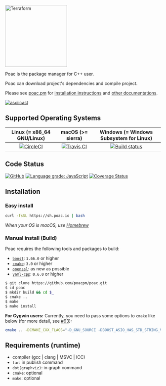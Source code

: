 <img alt="Terraform" src="https://raw.githubusercontent.com/poacpm/designs/master/images/logo.png" width="200px">


Poac is the package manager for C++ user.

Poac can download project's dependencies and compile project.

Please see [poac.pm](https://poac.io) for [installation instructions](https://poacpm.github.io/poac/en/getting-started/installation.html) and [other documentations](https://docs.poac.io).


[![asciicast](https://asciinema.org/a/QwgRXsyeMYk62vwuZ6X6DZvcC.png)](https://asciinema.org/a/QwgRXsyeMYk62vwuZ6X6DZvcC)

## Supported Operating Systems
| Linux (= x86_64 GNU/Linux) | macOS (>= sierra) | Windows (= Windows Subsystem for Linux) |
|:---:|:---:|:---:|
|[![CircleCI](https://circleci.com/gh/poacpm/poac.svg?style=shield)](https://circleci.com/gh/poacpm/poac)|[![Travis CI](https://travis-ci.com/poacpm/poac.svg?branch=master)](https://travis-ci.com/poacpm/poac)|[![Build status](https://ci.appveyor.com/api/projects/status/6r7d0526he3nsq7l?svg=true)](https://ci.appveyor.com/project/matken11235/poac)|

## Code Status
[![GitHub](https://img.shields.io/github/license/poacpm/poac.svg)](https://github.com/awslabs/aws-c-common/blob/master/LICENSE)
[![Language grade: JavaScript](https://img.shields.io/lgtm/grade/javascript/g/poacpm/poac.svg?logo=lgtm&logoWidth=18)](https://lgtm.com/projects/g/poacpm/poac/context:javascript)
[![Coverage Status](https://coveralls.io/repos/github/poacpm/poac/badge.svg?branch=master)](https://coveralls.io/github/poacpm/poac?branch=master)

## Installation
### Easy install
```bash
curl -fsSL https://sh.poac.io | bash
```
*When your OS is macOS, use [Homebrew](https://github.com/Homebrew/brew)*

### Manual install (Build)
Poac requires the following tools and packages to build:
* [`boost`](https://github.com/boostorg): `1.66.0` or higher
* [`cmake`](https://github.com/Kitware/CMake): `3.0` or higher
* [`openssl`](https://github.com/openssl/openssl): as new as possible
* [`yaml-cpp`](https://github.com/jbeder/yaml-cpp): `0.6.0` or higher

```bash
$ git clone https://github.com/poacpm/poac.git
$ cd poac
$ mkdir build && cd $_
$ cmake ..
$ make
$ make install
```

**For Cygwin users:** Currently, you need to pass some options to `cmake` like below (for more detail, see [#93](https://github.com/poacpm/poac/issues/93)):

```bash
cmake .. -DCMAKE_CXX_FLAGS="-D_GNU_SOURCE -DBOOST_ASIO_HAS_STD_STRING_VIEW -Wa,-mbig-obj"
```

<!--
If poac is already installed, you can build using poac:
```bash
$ poac build
```
-->

## Requirements (runtime)
* compiler (gcc | clang | MSVC | ICC)
* `tar`: in publish command
* `dot(graphviz)`: in graph command
* `cmake`: optional
* `make`: optional

<!--
## Contribution
Please see [CONTRIBUTING.md](.github/CONTRIBUTING.md)
-->